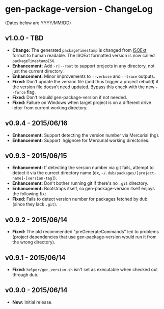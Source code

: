 ﻿gen-package-version - ChangeLog
===============================

(Dates below are YYYY/MM/DD)

v1.0.0 - TBD
-------------------
- **Change:** The generated ```packageTimestamp``` is changed from [ISOExt](http://dlang.org/phobos/std_datetime.html#toISOExtString) format to human readable. The ISOExt formatted version is now called ```packageTimestampISO```.
- **Enhancement:** Add ```-r|--root``` to support projects in any directory, not just the current directory.
- **Enhancement:** Minor improvements to ```--verbose``` and ```--trace``` outputs.
- **Fixed:** Don't update the version file (and thus trigger a project rebuild) if the version file doesn't need updated. Bypass this check with the new ```--force``` flag.
- **Fixed:** Don't rebuild gen-package-version if not needed.
- **Fixed:** Failure on Windows when target project is on a different drive letter from current working directory.

v0.9.4 - 2015/06/16
-------------------
- **Enhancement:** Support detecting the version number via Mercurial (hg).
- **Enhancement:** Support .hgignore for Mercurial working directories.

v0.9.3 - 2015/06/15
-------------------
- **Enhancement:** If detecting the version number via git fails, attempt to detect it via the currect directory name (ex, ```~/.dub/packages/[project-name]-[version-tag]```).
- **Enhancement:** Don't bother running git if there's no ```.git``` directory.
- **Enhancement:** Bootstraps itself, so gen-package-version itself enjoys the following fix:
- **Fixed:** Fails to detect version number for packages fetched by dub (since they lack ```.git```).

v0.9.2 - 2015/06/14
-------------------
- **Fixed:** The old recommended "preGenerateCommands" led to problems (project dependencies that use gen-package-version would run it from the wrong directory).

v0.9.1 - 2015/06/14
-------------------
- **Fixed:** ```helper/gen_version.sh``` isn't set as executable when checked out through dub.

v0.9.0 - 2015/06/14
-------------------
- **New:** Initial release.

